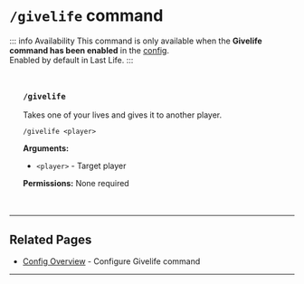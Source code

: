 # `/givelife` command

::: info Availability
This command is only available when the **Givelife command has been enabled** in the [config](/config/overview).<br>
Enabled by default in Last Life.
:::

<div class="command-block">

### `/givelife`

Takes one of your lives and gives it to another player.

```
/givelife <player>
```

**Arguments:**
- `<player>` - Target player

**Permissions:** None required

</div>


---

## Related Pages

- [Config Overview](/config/overview) - Configure Givelife command

---
<style scoped>
.command-block {
  background: var(--vp-c-bg-soft);
  border: 1px solid var(--vp-c-divider);
  border-radius: 8px;
  padding: 1.5rem;
  margin: 1.5rem 0;
}

.command-block h3 {
  margin-top: 0;
  color: var(--vp-c-brand-1);
  font-family: var(--vp-font-family-mono);
}

.command-block > *:last-child {
  margin-bottom: 0;
}
</style>